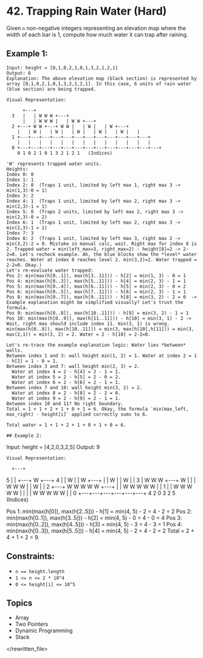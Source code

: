 # 42. Trapping Rain Water (Hard)

Given `n` non-negative integers representing an elevation map where the width of each bar is 1, compute how much water it can trap after raining.

## Example 1:

```
Input: height = [0,1,0,2,1,0,1,3,2,1,2,1]
Output: 6
Explanation: The above elevation map (black section) is represented by array [0,1,0,2,1,0,1,3,2,1,2,1]. In this case, 6 units of rain water (blue section) are being trapped.

Visual Representation:

      +---+
  3   |   | W W W +---+
      |   | W W W |   | W W +---+
  2 +---+ W W +---+ W W |   | W |   | W +---+
    |   | W |   | W |   | W |   | W |   | W |   |
  1 +---+---+---+---+---+---+---+---+---+---+---+---+
    |   |   |   |   |   |   |   |   |   |   |   |   |
  0 +---+---+---+---+---+---+---+---+---+---+---+---+---+
    0 1 0 2 1 0 1 3 2 1 2 1   (Indices)

'W' represents trapped water units.
Heights:
Index 0: 0
Index 1: 1
Index 2: 0  (Traps 1 unit, limited by left max 1, right max 3 -> min(1,3)-0 = 1)
Index 3: 2
Index 4: 1  (Traps 1 unit, limited by left max 2, right max 3 -> min(2,3)-1 = 1)
Index 5: 0  (Traps 2 units, limited by left max 2, right max 3 -> min(2,3)-0 = 2)
Index 6: 1  (Traps 1 unit, limited by left max 2, right max 3 -> min(2,3)-1 = 1)
Index 7: 3
Index 8: 2  (Traps 1 unit, limited by left max 3, right max 2 -> min(3,2)-2 = 0. Mistake in manual calc, wait. Right max for index 8 is 2. Trapped water = min(left_max=3, right_max=2) - height[8]=2 -> 2-2=0. Let's recheck example. Ah, the blue blocks show the *level* water reaches. Water at index 8 reaches level 2. min(3,2)=2. Water trapped = 2-2=0. Okay.)
Let's re-evaluate water trapped:
Pos 2: min(max(h[0..1]), max(h[3..11])) - h[2] = min(1, 3) - 0 = 1
Pos 4: min(max(h[0..3]), max(h[5..11])) - h[4] = min(2, 3) - 1 = 1
Pos 5: min(max(h[0..4]), max(h[6..11])) - h[5] = min(2, 3) - 0 = 2
Pos 6: min(max(h[0..5]), max(h[7..11])) - h[6] = min(2, 3) - 1 = 1
Pos 8: min(max(h[0..7]), max(h[9..11])) - h[8] = min(3, 2) - 2 = 0  -> Example explanation might be simplified visually? Let's trust the formula.
Pos 9: min(max(h[0..8]), max(h[10..11])) - h[9] = min(3, 2) - 1 = 1
Pos 10: min(max(h[0..9]), max(h[11..11])) - h[10] = min(3, 1) - 2 -> Wait, right max should include index 11. min(3, 1) is wrong. min(max(h[0..9]), max(h[10..11])) = min(3, max(h[10],h[11])) = min(3, max(2,1)) = min(3, 2) = 2. Water = 2 - h[10] = 2-2=0.

Let's re-trace the example explanation logic: Water lies *between* walls.
Between index 1 and 3: wall height min(1, 2) = 1. Water at index 2 = 1 - h[2] = 1 - 0 = 1.
Between index 3 and 7: wall height min(2, 3) = 2.
  Water at index 4 = 2 - h[4] = 2 - 1 = 1.
  Water at index 5 = 2 - h[5] = 2 - 0 = 2.
  Water at index 6 = 2 - h[6] = 2 - 1 = 1.
Between index 7 and 10: wall height min(3, 2) = 2.
  Water at index 8 = 2 - h[8] = 2 - 2 = 0.
  Water at index 9 = 2 - h[9] = 2 - 1 = 1.
Between index 10 and 11? No right boundary.
Total = 1 + 1 + 2 + 1 + 0 + 1 = 6. Okay, the formula `min(max_left, max_right) - height[i]` applied correctly sums to 6.

Total water = 1 + 1 + 2 + 1 + 0 + 1 + 0 = 6.

## Example 2:

```
Input: height = [4,2,0,3,2,5]
Output: 9
```
Visual Representation:

```
      +---+
  5   |   |
      +---+ W +---+
  4   |   | W |   | W +---+
      |   | W |   | W |   |
  3   | W W W +---+ W |   |
      | W W W |   | W |   |
  2 +---+ W W W W W +---+
    |   | W W W W W |   |
  1 |   | W W W W W |   |
    |   | W W W W W |   |
  0 +---+---+---+---+---+---+
    4 2 0 3 2 5   (Indices)

Pos 1: min(max(h[0]), max(h[2..5])) - h[1] = min(4, 5) - 2 = 4 - 2 = 2
Pos 2: min(max(h[0..1]), max(h[3..5])) - h[2] = min(4, 5) - 0 = 4 - 0 = 4
Pos 3: min(max(h[0..2]), max(h[4..5])) - h[3] = min(4, 5) - 3 = 4 - 3 = 1
Pos 4: min(max(h[0..3]), max(h[5..5])) - h[4] = min(4, 5) - 2 = 4 - 2 = 2
Total = 2 + 4 + 1 + 2 = 9.

## Constraints:

*   `n == height.length`
*   `1 <= n <= 2 * 10^4`
*   `0 <= height[i] <= 10^5`

## Topics

*   Array
*   Two Pointers
*   Dynamic Programming
*   Stack

</rewritten_file> 